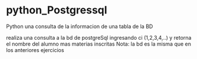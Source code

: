 # python_Postgressql
 Python una consulta de la informacion de una tabla de la BD

realiza una consulta a la bd de postgreSql ingresando ci (1,2,3,4,..)
y retorna el nombre del alumno mas materias inscritas 
Nota: la bd es la misma que en los anteriores ejercicios 
